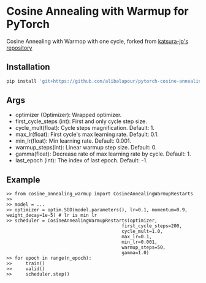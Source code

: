 # Cosine Annealing with Warmup for PyTorch
Cosine Annealing with Warmop with one cycle, forked from [katsura-jp's repository](https://github.com/katsura-jp/pytorch-cosine-annealing-with-warmup)  

## Installation
```bash
pip install 'git+https://github.com/alibalapour/pytorch-cosine-annealing-with-warmup'
```

## Args
- optimizer (Optimizer): Wrapped optimizer.
- first_cycle_steps (int): First and only cycle step size.
- cycle_mult(float): Cycle steps magnification. Default: 1.
- max_lr(float): First cycle's max learning rate. Default: 0.1.
- min_lr(float): Min learning rate. Default: 0.001.
- warmup_steps(int): Linear warmup step size. Default: 0.
- gamma(float): Decrease rate of max learning rate by cycle. Default: 1.
- last_epoch (int): The index of last epoch. Default: -1.

## Example
```
>> from cosine_annealing_warmup import CosineAnnealingWarmupRestarts
>>
>> model = ...
>> optimizer = optim.SGD(model.parameters(), lr=0.1, momentum=0.9, weight_decay=1e-5) # lr is min lr
>> scheduler = CosineAnnealingWarmupRestarts(optimizer,
                                          first_cycle_steps=200,
                                          cycle_mult=1.0,
                                          max_lr=0.1,
                                          min_lr=0.001,
                                          warmup_steps=50,
                                          gamma=1.0)
>> for epoch in range(n_epoch):
>>     train()
>>     valid()
>>     scheduler.step()
```
